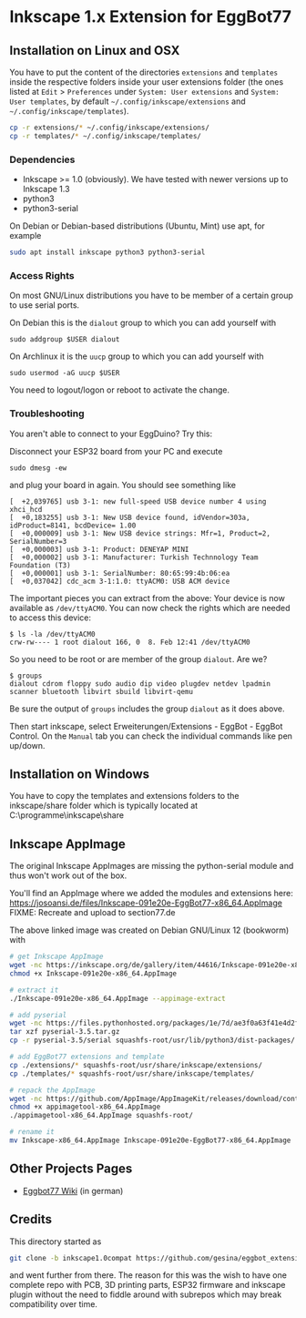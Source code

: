 # Inkscape 1.x Extension for EggBot77

## Installation on Linux and OSX
You have to put the content of the directories `extensions` and `templates` inside the respective folders inside your user extensions folder (the ones listed at `Edit` > `Preferences` under `System: User extensions` and `System: User templates`, by default `~/.config/inkscape/extensions` and `~/.config/inkscape/templates`).

```bash
cp -r extensions/* ~/.config/inkscape/extensions/
cp -r templates/* ~/.config/inkscape/templates/
```

### Dependencies

- Inkscape >= 1.0 (obviously). We have tested with newer versions up to Inkscape 1.3
- python3
- python3-serial

On Debian or Debian-based distributions (Ubuntu, Mint) use apt, for example
```bash
sudo apt install inkscape python3 python3-serial
```
### Access Rights

On most GNU/Linux distributions you have to be member of a certain group to use serial ports.

On Debian this is the `dialout` group to which you can add yourself with
```
sudo addgroup $USER dialout
```

On Archlinux it is the `uucp` group to which you can add yourself with
```
sudo usermod -aG uucp $USER
```

You need to logout/logon or reboot to activate the change.

### Troubleshooting

You aren't able to connect to your EggDuino? Try this:

Disconnect your ESP32 board from your PC and execute
```
sudo dmesg -ew
```
and plug your board in again. You should see something like
```
[  +2,039765] usb 3-1: new full-speed USB device number 4 using xhci_hcd
[  +0,183255] usb 3-1: New USB device found, idVendor=303a, idProduct=8141, bcdDevice= 1.00
[  +0,000009] usb 3-1: New USB device strings: Mfr=1, Product=2, SerialNumber=3
[  +0,000003] usb 3-1: Product: DENEYAP MINI
[  +0,000002] usb 3-1: Manufacturer: Turkish Technnology Team Foundation (T3)
[  +0,000001] usb 3-1: SerialNumber: 80:65:99:4b:06:ea
[  +0,037042] cdc_acm 3-1:1.0: ttyACM0: USB ACM device
```

The important pieces you can extract from the above: Your device is now available as `/dev/ttyACM0`. You can now check the rights which are needed to access this device:

```
$ ls -la /dev/ttyACM0
crw-rw---- 1 root dialout 166, 0  8. Feb 12:41 /dev/ttyACM0
```

So you need to be root or are member of the group `dialout`. Are we?
```
$ groups
dialout cdrom floppy sudo audio dip video plugdev netdev lpadmin scanner bluetooth libvirt sbuild libvirt-qemu
```

Be sure the output of `groups` includes the group `dialout` as it does above.

Then start inkscape, select Erweiterungen/Extensions - EggBot - EggBot Control. On the `Manual` tab you can check the individual commands like pen up/down.

## Installation on Windows
You have to copy the templates and extensions folders to the inkscape/share folder which is typically located at C:\programme\inkscape\share

## Inkscape AppImage

The original Inkscape AppImages are missing the python-serial module and thus won't work out of the box.

You'll find an AppImage where we added the modules and extensions here: https://josoansi.de/files/Inkscape-091e20e-EggBot77-x86_64.AppImage
FIXME: Recreate and upload to section77.de

The above linked image was created on Debian GNU/Linux 12 (bookworm) with

```bash
# get Inkscape AppImage
wget -nc https://inkscape.org/de/gallery/item/44616/Inkscape-091e20e-x86_64.AppImage
chmod +x Inkscape-091e20e-x86_64.AppImage

# extract it
./Inkscape-091e20e-x86_64.AppImage --appimage-extract

# add pyserial
wget -nc https://files.pythonhosted.org/packages/1e/7d/ae3f0a63f41e4d2f6cb66a5b57197850f919f59e558159a4dd3a818f5082/pyserial-3.5.tar.gz
tar xzf pyserial-3.5.tar.gz
cp -r pyserial-3.5/serial squashfs-root/usr/lib/python3/dist-packages/

# add EggBot77 extensions and template
cp ./extensions/* squashfs-root/usr/share/inkscape/extensions/
cp ./templates/* squashfs-root/usr/share/inkscape/templates/

# repack the AppImage
wget -nc https://github.com/AppImage/AppImageKit/releases/download/continuous/appimagetool-x86_64.AppImage
chmod +x appimagetool-x86_64.AppImage
./appimagetool-x86_64.AppImage squashfs-root/

# rename it
mv Inkscape-x86_64.AppImage Inkscape-091e20e-EggBot77-x86_64.AppImage
```

## Other Projects Pages

 * [Eggbot77 Wiki](https://wiki.section77.de/projekte/eggbot77) (in german)

## Credits

This directory started as
```bash
git clone -b inkscape1.0compat https://github.com/gesina/eggbot_extension.git
```

and went further from there. The reason for this was the wish to have one complete repo with PCB, 3D printing parts, ESP32 firmware and inkscape plugin without the need to fiddle around with subrepos which may break compatibility over time.
